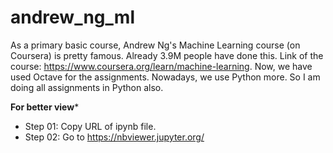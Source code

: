 # andrew_ng_ml
As a primary basic course, Andrew Ng's Machine Learning course (on Coursera) is pretty famous. Already 3.9M people have done this. Link of the course: https://www.coursera.org/learn/machine-learning. Now, we have used Octave for the assignments. Nowadays, we use Python more. So I am doing all assignments in Python also. <br />

**For better view*** <br />
* Step 01: Copy URL of ipynb file. 
* Step 02: Go to https://nbviewer.jupyter.org/ 
